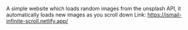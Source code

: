 A simple website which loads random images from the unsplash API, it automatically loads new images as you scroll down
Link: https://ismail-infinite-scroll.netlify.app/
